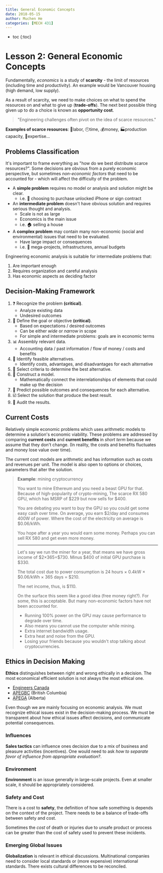 ```yaml
---
title: General Economic Concepts
date: 2018-05-15
author: Muchen He
categories: [MECH 431]
---
```


- toc
{:toc}

# Lesson 2: General Economic Concepts

Fundamentally, *economics* is a study of **scarcity** - the limit of resources (including time and productivity). An example would be Vancouver housing (high demand, low supply).

As a result of scarcity, we need to make choices on what to spend the resources on and what to give up (**trade-offs**). The next best possible thing given up to do a choice is known as **opportunity cost**.

> "Engineering challenges often pivot on the idea of scarce resources."

**Examples of scarce resources**: :hammer:labor, :clock10:time, :moneybag:money, :factory:production capacity, :information_desk_person:expertise...



## Problems Classification

It's important to frame everything as "how do we best distribute scarce resources?". Some decisions are obvious from a purely economic perspective, but sometimes *non-economic factors* that need to be accounted for - which will affect the difficulty of the problem.

- A **simple problem** requires no model or analysis and solution might be clear.
  - i.e. :iphone: choosing to purchase unlocked iPhone or sign contract
- An **intermediate problem** doesn't have obvious solution and requires serious thought and analysis.
  - Scale is not as large
  - Economics is the main issue
  - i.e. :house: selling a house
- A **complex problem** may contain many non-economic (social and environmental) issues that need to be evaluated.
  - Have large impact or consequences
  - i.e. :train: mega-projects, infrastructures, annual budgets



Engineering economic analysis is suitable for intermediate problems that:

1. Are important enough
2. Requires organization and careful analysis
3. Has economic aspects as deciding factor



## Decision-Making Framework

1. :question: Recognize the problem **(critical)**.
   - Analyze existing data
   - Undesired outcomes
2. :goal_net: Define the goal or objective **(critical)**.
   - Based on expectations / desired outcomes
   - Can be either *wide* or *narrow* in scope
   - For simple and intermediate problems: goals are in economic terms
3. :bar_chart: Assembly relevant data.
   - Accounting data / past information / flow of money / costs and benefits
4. :thinking: Identify feasible alternatives.
   - Identify costs, advantages, and disadvantages for each alternative
5. :100: Select criteria to determine the best alternative.
6. :construction: Construct a model.
   - Mathematically connect the interrelationships of elements that could make up the decision
7. :crystal_ball: Predict possible outcomes and consequences for each alternative.
8. :ballot_box_with_check: Select the solution that produce the best result.
9. :eyes: Audit the results.



## Current Costs

Relatively simple economic problems which uses arithmetic models to determine a solution's economic viability. These problems are addressed by comparing **current costs** and **current benefits** in *short term* because we assume that they don't change. (In reality, the costs and benefits fluctuates and money lose value over time).

The current cost models are arithmetic and has information such as costs and revenues per unit. The model is also open to options or choices, parameters that alter the solution.



> **Example**: mining cryptocurrency
>
> You want to mine Ethereum and you need a beast GPU for that. Because of high-popularity of crypto-mining, The scarce RX 580 GPU, which has MSRP of \$229 but now sells for \$400.
>
> You are debating you want to buy the GPU so you could get some easy cash over time. On average, you earn \$2/day and consumes 400W of power. Where the cost of the electricity on average is \$0.06/kWh.
>
> You hope after a year you would earn some money. Perhaps you can sell RX 580 and get even more money.
>
> ---
>
> Let's say we run the miner for a year, that means we have gross income of \$2&times;365=\$730. Minus \$400 of initial GPU purchase is \$330.
>
> The total cost due to power consumption is 24 hours &times; 0.4kW &times; \$0.06/kWh &times; 365 days = \$210.
>
> The net income, thus, is \$110.
>
> On the surface this seem like a good idea (free money right?). For some, this is acceptable. But many non-economic factors have not been accounted for.
>
> - Running 100% power on the GPU may cause performance to degrade over time.
> - Also means you cannot use the computer while mining.
> - Extra internet bandwidth usage.
> - Extra heat and noise from the GPU.
> - Losing your friends because you wouldn't stop talking about cryptocurrencies.
>



## Ethics in Decision Making

**Ethics** distinguishes between right and wrong ethically in a decision. The most economical efficient solution is not always the most ethical one.

- [Engineers Canada](www.engineerscanada.ca)
- [APEGBC](https://www.egbc.ca/) (British Columbia)
- [APEGA](https://www.apega.ca/) (Alberta)

Even though we are mainly focusing on economic analysis. We must recognize ethical issues exist in the decision-making process. We must be transparent about how ethical issues affect decisions, and communicate potential consequences.

### Influences

**Sales tactics** can influence ones decision due to a mix of business and pleasure activities (incentives). One would need to ask *how to separate favor of influence from appropriate evaluation?*.

### Environment

**Environment** is an issue generally in large-scale projects. Even at smaller scale, it should be appropriately considered.

### Safety and Cost

There is a cost to **safety**, the definition of how safe something is depends on the context of the project. There needs to be a balance of trade-offs between safety and cost.

Sometimes the *cost* of death or injuries due to unsafe product or process can be greater than the cost of safety used to prevent these incidents.

### Emerging Global Issues

**Globalization** is relevant in ethical discussions. Multinational companies need to consider local standards or (more expensive) international standards. There exists cultural differences to be reconciled.
